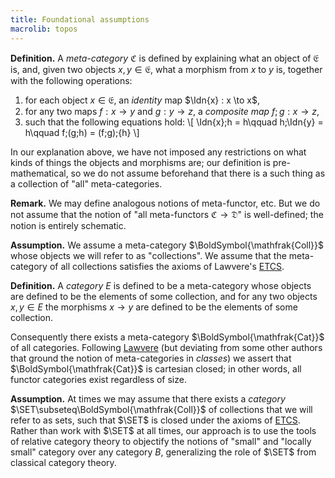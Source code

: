 ```yaml
---
title: Foundational assumptions
macrolib: topos
---
```


**Definition.** A *meta-category* $\mathfrak{C}$ is defined by explaining what
an object of $\mathfrak{E}$ is, and, given two objects $x,y\in \mathfrak{E}$,
what a morphism from $x$ to $y$ is, together with the following operations:

1. for each object $x\in \mathfrak{E}$, an *identity* map $\Idn{x} : x \to x$,
2. for any two maps $f:x\to y$ and $g:y\to z$, a *composite map* $f;g : x \to z$,
3. such that the following equations hold:
\\[
  \Idn{x};h = h\qquad
  h;\Idn{y} = h\qquad
  f;(g;h) = (f;g);{h}
\\]


In our explanation above, we have not imposed any restrictions on what kinds of
things the objects and morphisms are; our definition is pre-mathematical, so we
do not assume beforehand that there is a such thing as a collection of "all"
meta-categories.

**Remark.** We may define analogous notions of meta-functor, etc. But we do not
assume that the notion of "all meta-functors $\mathfrak{C}\to\mathfrak{D}$" is
well-defined; the notion is entirely schematic.


**Assumption.** We assume a meta-category $\BoldSymbol{\mathfrak{Coll}}$ whose
objects we will refer to as "collections". We assume that the meta-category of all collections satisfies the axioms of Lawvere's [ETCS](http://ncatlab.org/nlab/show/ETCS).

**Definition.** A *category* $E$ is defined to be a meta-category whose objects
are defined to be the elements of some collection, and for any two objects
$x,y\in E$ the morphisms $x\to y$ are defined to be the elements of some
collection.

Consequently there exists a meta-category $\BoldSymbol{\mathfrak{Cat}}$ of all
categories. Following [Lawvere](http://rfcwalters.blogspot.com/2010/10/old-post-why-are-we-concerned-fw.html) (but deviating from some other authors that
ground the notion of meta-categories in *classes*) we assert that
$\BoldSymbol{\mathfrak{Cat}}$ is cartesian closed; in other words, all functor
categories exist regardless of size.

**Assumption.** At times we may assume that there exists a *category*
$\SET\subseteq\BoldSymbol{\mathfrak{Coll}}$ of collections that we will refer
to as sets, such that $\SET$ is closed under the axioms of
[ETCS](https://ncatlab.org/show/ETCS). Rather than work with $\SET$ at all
times, our approach is to use the tools of relative category theory to
objectify the notions of "small" and "locally small" category over any category
$B$, generalizing the role of $\SET$ from classical category theory.
